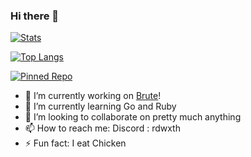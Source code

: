 ### Hi there 👋

[![Stats](https://github-readme-stats.vercel.app/api?username=rdwxth&show_icons=true&theme=discord_old_blurple)](https://github.com/rdwxth)

[![Top Langs](https://github-readme-stats.vercel.app/api/top-langs/?username=rdwxth&theme=discord_old_blurple)](https://github.com/rdwxth)

[![Pinned Repo](https://github-readme-stats.vercel.app/api/pin/?username=rdwxth&repo=Modmail&theme=discord_old_blurple)](https://github.com/rdwxth/stuff)

- 🔭 I’m currently working on [Brute](https://github.com/rdwxth/Brute)!
- 🌱 I’m currently learning Go and Ruby
- 👯 I’m looking to collaborate on pretty much anything
- 📫 How to reach me: Discord : rdwxth
- ⚡ Fun fact: I eat Chicken

